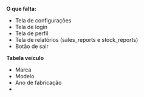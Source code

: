 **O que falta:**
- Tela de configurações
- Tela de login
- Tela de perfil
- Tela de relatórios (sales_reports e stock_reports)
- Botão de sair

**Tabela veículo**
- Marca
- Modelo
- Ano de fabricação
- 